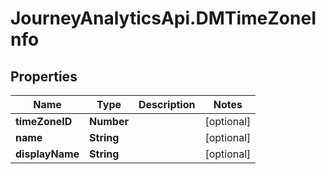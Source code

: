 # JourneyAnalyticsApi.DMTimeZoneInfo

## Properties

Name | Type | Description | Notes
------------ | ------------- | ------------- | -------------
**timeZoneID** | **Number** |  | [optional] 
**name** | **String** |  | [optional] 
**displayName** | **String** |  | [optional] 


